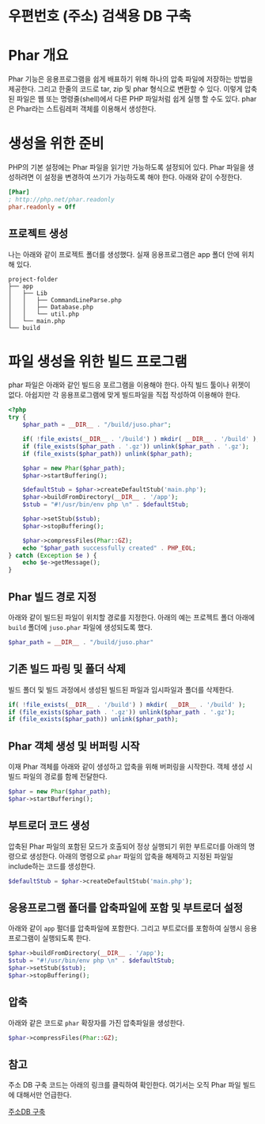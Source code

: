 우편번호 (주소) 검색용 DB 구축
==========================

# Phar 개요

Phar 기능은 응용프로그램을 쉽게 배표하기 위해 하나의 압축 파일에 저장하는 방법을 제공한다. 그리고 한줄의 코드로 tar, zip 및 phar 형식으로 변환할 수 있다. 이렇게 압축된 파일은 웹 또는 명령줄(shell)에서 다른 PHP 파일처럼 쉽게 실행 할 수도 있다.
phar 은 Phar라는 스트림레퍼 객체를 이용해서 생성한다.

# 생성을 위한 준비
PHP의 기본 설정에는 Phar 파일을 읽기만 가능하도록 설정되어 있다. Phar 파일을 생성하려면 이 설정을 변경하여 쓰기가 가능하도록 해야 한다.
아래와 같이 수정한다.
```ini
[Phar]
; http://php.net/phar.readonly
phar.readonly = Off
```

## 프로젝트 생성
나는 아래와 같이 프로젝트 폴더를 생성했다. 실재 응용프로그램은 app 폴더 안에 위치해 있다.
```
project-folder
├── app
│   ├── Lib
│   │   ├── CommandLineParse.php
│   │   ├── Database.php
│   │   └── util.php
│   └── main.php
└── build
```

# 파일 생성을 위한 빌드 프로그램
phar 파일은 아래와 같인 빌드응 포르그램을 이용해야 한다. 아직 빌드 툴이나 위젯이 없다. 아쉽지만 각 응용프로그램에 맞게 빌드파일을 직접 작성하여 이용해야 한다.

```php
<?php
try {
    $phar_path = __DIR__ . "/build/juso.phar";

    if( !file_exists(__DIR__ . '/build') ) mkdir( __DIR__ . '/build' );
    if (file_exists($phar_path . '.gz')) unlink($phar_path . '.gz');
    if (file_exists($phar_path)) unlink($phar_path);

    $phar = new Phar($phar_path);
    $phar->startBuffering();

    $defaultStub = $phar->createDefaultStub('main.php');
    $phar->buildFromDirectory(__DIR__ . '/app');
    $stub = "#!/usr/bin/env php \n" . $defaultStub;

    $phar->setStub($stub);
    $phar->stopBuffering();

    $phar->compressFiles(Phar::GZ);
    echo "$phar_path successfully created" . PHP_EOL;
} catch (Exception $e ) {
    echo $e->getMessage();
}
```

## Phar 빌드 경로 지정
아래와 같이 빌드된 파일이 위치할 경로를 지정한다. 아래의 예는 프로젝트 폴더 아래에 ```build``` 폴더에 ```juso.phar``` 파일에 생성되도록 했다.
```php
$phar_path = __DIR__ . "/build/juso.phar"
```

## 기존 빌드 파링 및 폴더 삭제
빌드 폴더 및 빌드 과정에서 생성된 빌드된 파일과 임시파일과 폴더를 삭제한다.
```php
if( !file_exists(__DIR__ . '/build') ) mkdir( __DIR__ . '/build' );
if (file_exists($phar_path . '.gz')) unlink($phar_path . '.gz');
if (file_exists($phar_path)) unlink($phar_path);
```

## Phar 객체 생성 및 버퍼링 시작
이재 Phar 객체를 아래와 같이 생성하고 압축을 위해 버퍼링을 시작한다. 객체 생성 시 빌드 파일의 경로를 함께 전달한다.
```php
$phar = new Phar($phar_path);
$phar->startBuffering();
```

## 부트로더 코드 생성
압축된 Phar 파일의 포함된 모드가 호출되어 정상 실행되기 위한 부트로더를 아래의 명령으로 생성한다. 아래의 명령으로 ```phar``` 파일의 압축을 해제하고 지정된 파일일 include하는 코드를 생성한다.
```php
$defaultStub = $phar->createDefaultStub('main.php');
```

## 응용프로그램 폴더를 압축파일에 포함 및 부트로더 설정
아래와 같이 ```app``` 펄더를 압축파일에 포함한다. 그리고 부트로더를 포함하여 실행시 응용프로그램이 실행되도록 한다.
```php
$phar->buildFromDirectory(__DIR__ . '/app');
$stub = "#!/usr/bin/env php \n" . $defaultStub;
$phar->setStub($stub);
$phar->stopBuffering();
```

## 압축
아래와 같은 코드로 ```phar``` 확장자를 가진 압축파일을 생성한다.
```php
$phar->compressFiles(Phar::GZ);
```

## 참고
주소 DB 구축 코드는 아래의 링크를 클릭하여 확인한다. 여기서는 오직 Phar 파일 빌드에 대해서만 언급한다.

[주소DB 구축](juso_db.md)